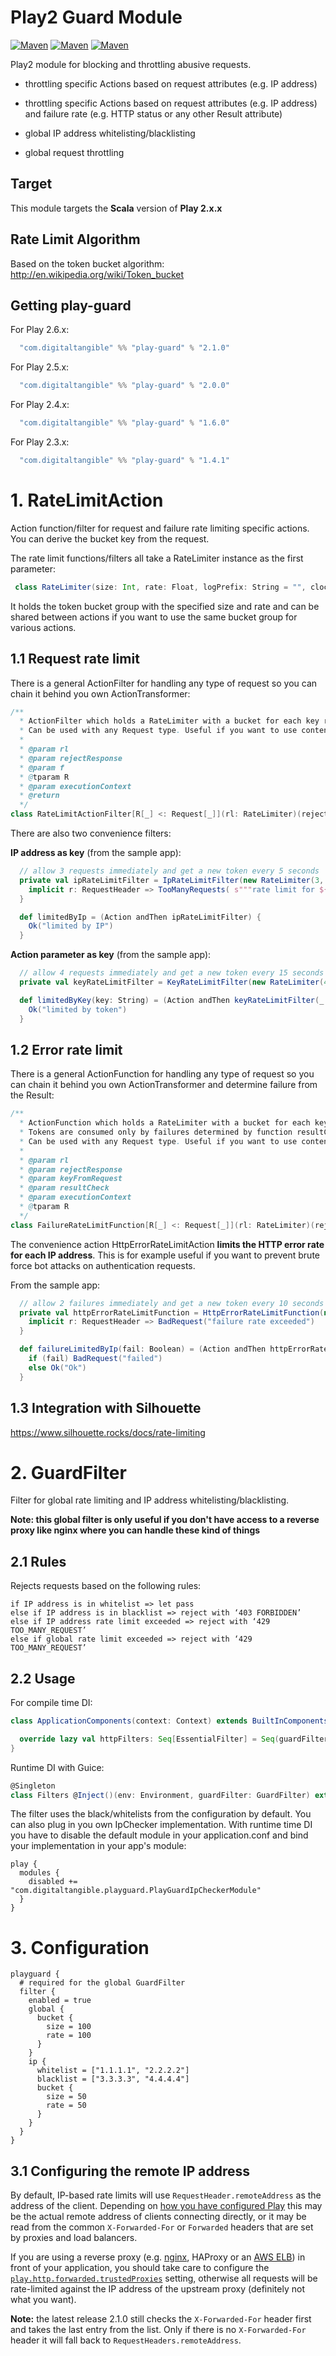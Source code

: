 # Play2 Guard Module

[![Maven](https://img.shields.io/maven-central/v/com.digitaltangible/play-guard_2.10.svg?label=latest%20release%20for%202.10)](http://mvnrepository.com/artifact/com.digitaltangible/play-guard_2.10)
[![Maven](https://img.shields.io/maven-central/v/com.digitaltangible/play-guard_2.11.svg?label=latest%20release%20for%202.11)](http://mvnrepository.com/artifact/com.digitaltangible/play-guard_2.11)
[![Maven](https://img.shields.io/maven-central/v/com.digitaltangible/play-guard_2.12.svg?label=latest%20release%20for%202.12)](http://mvnrepository.com/artifact/com.digitaltangible/play-guard_2.12)



Play2 module for blocking and throttling abusive requests.

- throttling specific Actions based on request attributes (e.g. IP address)
- throttling specific Actions based on request attributes (e.g. IP address) and failure rate (e.g. HTTP status or any other Result attribute)

- global IP address whitelisting/blacklisting
- global request throttling

## Target

This module targets the __Scala__ version of __Play 2.x.x__

## Rate Limit Algorithm

Based on the token bucket algorithm: http://en.wikipedia.org/wiki/Token_bucket


## Getting play-guard

For Play 2.6.x:
```scala
  "com.digitaltangible" %% "play-guard" % "2.1.0"
```


For Play 2.5.x:
```scala
  "com.digitaltangible" %% "play-guard" % "2.0.0"
```


For Play 2.4.x:
```scala
  "com.digitaltangible" %% "play-guard" % "1.6.0"
```


For Play 2.3.x:
```scala
  "com.digitaltangible" %% "play-guard" % "1.4.1"
```





# 1. RateLimitAction

Action function/filter for request and failure rate limiting specific actions. You can derive the bucket key from the request.

The rate limit functions/filters all take a RateLimiter instance as the first parameter:

```scala
 class RateLimiter(size: Int, rate: Float, logPrefix: String = "", clock: Clock = CurrentTimeClock)(implicit system: ActorSystem)
```

It holds the token bucket group with the specified size and rate and can be shared between actions if you want to use the same bucket group for various actions.



1.1 Request rate limit
-------

There is a general ActionFilter for handling any type of request so you can chain it behind you own ActionTransformer:

```scala
/**
  * ActionFilter which holds a RateLimiter with a bucket for each key returned by function f.
  * Can be used with any Request type. Useful if you want to use content from a wrapped request, e.g. User ID
  *
  * @param rl
  * @param rejectResponse
  * @param f
  * @tparam R
  * @param executionContext
  * @return
  */
class RateLimitActionFilter[R[_] <: Request[_]](rl: RateLimiter)(rejectResponse: R[_] => Result, f: R[_] => Any)(implicit val executionContext: ExecutionContext) extends ActionFilter[R] {
```

There are also two convenience filters:

__IP address as key__ (from the sample app):

```scala
  // allow 3 requests immediately and get a new token every 5 seconds
  private val ipRateLimitFilter = IpRateLimitFilter(new RateLimiter(3, 1f / 5, "test limit by IP address")) {
    implicit r: RequestHeader => TooManyRequests( s"""rate limit for ${r.remoteAddress} exceeded""")
  }

  def limitedByIp = (Action andThen ipRateLimitFilter) {
    Ok("limited by IP")
  }
```

__Action parameter as key__ (from the sample app):

```scala
  // allow 4 requests immediately and get a new token every 15 seconds
  private val keyRateLimitFilter = KeyRateLimitFilter(new RateLimiter(4, 1f / 15, "test by token")) _

  def limitedByKey(key: String) = (Action andThen keyRateLimitFilter(_ => TooManyRequests( s"""rate limit for '$key' exceeded"""), key)) {
    Ok("limited by token")
  }
```

1.2 Error rate limit
-------

There is a general ActionFunction for handling any type of request so you can chain it behind you own ActionTransformer and determine failure from the Result:

```scala
/**
  * ActionFunction which holds a RateLimiter with a bucket for each key returned by function keyFromRequest.
  * Tokens are consumed only by failures determined by function resultCheck. If no tokens remain, requests with this key are rejected.
  * Can be used with any Request type. Useful if you want to use content from a wrapped request, e.g. User ID
  *
  * @param rl
  * @param rejectResponse
  * @param keyFromRequest
  * @param resultCheck
  * @param executionContext
  * @tparam R
  */
class FailureRateLimitFunction[R[_] <: Request[_]](rl: RateLimiter)(rejectResponse: R[_] => Result, keyFromRequest: R[_] => Any, resultCheck: Result => Boolean)(implicit val executionContext: ExecutionContext) extends ActionFunction[R, R] 
```

The convenience action HttpErrorRateLimitAction __limits the HTTP error rate for each IP address__. This is for example useful if you want to prevent brute force bot attacks on authentication requests.

From the sample app:

```scala
  // allow 2 failures immediately and get a new token every 10 seconds
  private val httpErrorRateLimitFunction = HttpErrorRateLimitFunction(new RateLimiter(2, 1f / 10, "test failure rate limit")) {
    implicit r: RequestHeader => BadRequest("failure rate exceeded")
  }

  def failureLimitedByIp(fail: Boolean) = (Action andThen httpErrorRateLimitFunction) {
    if (fail) BadRequest("failed")
    else Ok("Ok")
  }
```

1.3 Integration with Silhouette
-------

https://www.silhouette.rocks/docs/rate-limiting





# 2. GuardFilter


Filter for global rate limiting and IP address whitelisting/blacklisting.

__Note: this global filter is only useful if you don't have access to a reverse proxy like nginx where you can handle these kind of things__

2.1 Rules
----------
Rejects requests based on the following rules:

```
if IP address is in whitelist => let pass
else if IP address is in blacklist => reject with ‘403 FORBIDDEN’
else if IP address rate limit exceeded => reject with ‘429 TOO_MANY_REQUEST’
else if global rate limit exceeded => reject with ‘429 TOO_MANY_REQUEST’
```

2.2 Usage
----------

For compile time DI:

```scala
class ApplicationComponents(context: Context) extends BuiltInComponentsFromContext(context) with PlayGuardComponents {

  override lazy val httpFilters: Seq[EssentialFilter] = Seq(guardFilter)
}
```

Runtime DI with Guice:

```scala
@Singleton
class Filters @Inject()(env: Environment, guardFilter: GuardFilter) extends DefaultHttpFilters(guardFilter)
```


The filter uses the black/whitelists from the configuration by default. You can also plug in you own IpChecker implementation. With runtime time DI you have to disable the default module in your application.conf and bind your implementation in your app's module:

 ```
 play {
   modules {
     disabled += "com.digitaltangible.playguard.PlayGuardIpCheckerModule"
   }
 }
 ```


# 3. Configuration


```
playguard {
  # required for the global GuardFilter
  filter {
    enabled = true
    global {
      bucket {
        size = 100
        rate = 100
      }
    }
    ip {
      whitelist = ["1.1.1.1", "2.2.2.2"]
      blacklist = ["3.3.3.3", "4.4.4.4"]
      bucket {
        size = 50
        rate = 50
      }
    }
  }
}
```

3.1 Configuring the remote IP address
-------------------------------------

By default, IP-based rate limits will use `RequestHeader.remoteAddress` as the address of the client. Depending on [how you have configured Play](https://www.playframework.com/documentation/2.6.x/HTTPServer#Configuring-trusted-proxies) this may be the actual remote address of clients connecting directly, or it may be read from the common `X-Forwarded-For` or `Forwarded` headers that are set by proxies and load balancers.

If you are using a reverse proxy (e.g. [nginx](https://www.nginx.com/resources/wiki/start/topics/examples/forwarded/), HAProxy or an [AWS ELB](https://docs.aws.amazon.com/elasticloadbalancing/latest/classic/x-forwarded-headers.html)) in front of your application, you should take care to configure the [`play.http.forwarded.trustedProxies`](https://www.playframework.com/documentation/2.6.x/HTTPServer#Configuring-trusted-proxies) setting, otherwise all requests will be rate-limited against the IP address of the upstream proxy (definitely not what you want).

__Note:__ the latest release 2.1.0 still checks the `X-Forwarded-For` header first and takes the last entry from the list. Only if there is no `X-Forwarded-For` header it will fall back to `RequestHeaders.remoteAddress`. 
